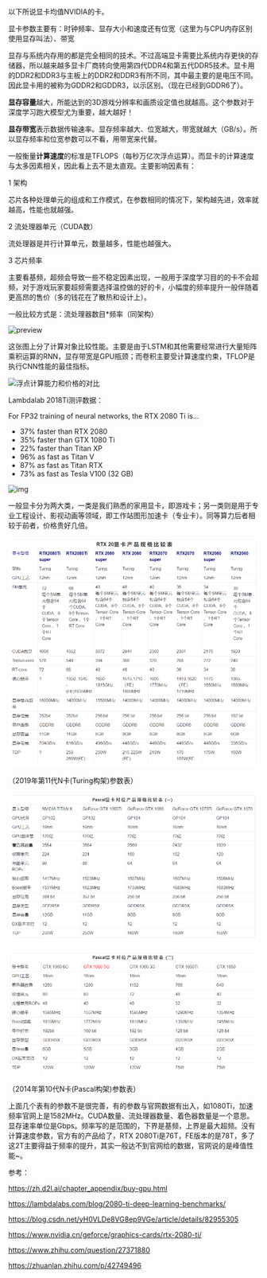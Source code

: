 以下所说显卡均值NVIDIA的卡。

显卡参数主要有：时钟频率、显存大小和速度还有位宽（这里为与CPU内存区别使用显存叫法）、带宽

显存与系统内存用的都是完全相同的技术。不过高端显卡需要比系统内存更快的存储器，所以越来越多显卡厂商转向使用第四代DDR4和第五代DDR5技术。显卡用的DDR2和DDR3与主板上的DDR2和DDR3有所不同，其中最主要的是电压不同。因此显卡用的被称为GDDR2和GDDR3，以示区别。（现在已经到GDDR6了）。

**显存容量**越大，所能达到的3D游戏分辨率和画质设定值也就越高。这个参数对于深度学习跑大模型尤为重要，越大越好！

**显存带宽**表示数据传输速率。显存频率越大、位宽越大，带宽就越大（GB/s）。所以显存频率和位宽参数可以不看，用带宽来代替。

一般衡量**计算速度**的标准是TFLOPS（每秒万亿次浮点运算）。而显卡的计算速度与太多因素相关，因此看上去不是太直观。主要影响因素有：

1 架构

芯片各种处理单元的组成和工作模式，在参数相同的情况下，架构越先进，效率就越高，性能也就越强。

2 流处理器单元（CUDA数）

流处理器是并行计算单元，数量越多，性能也越强大。

3 芯片频率

主要看基频，超频会导致一些不稳定因素出现，一般用于深度学习目的的卡不会超频，对于游戏玩家要超频需要选择温控做的好的卡，小幅度的频率提升一般伴随着更高昂的售价（多的钱花在了散热和设计上）。

一般比较方式是：流处理器数目*频率（同架构）

![preview](https://pic1.zhimg.com/v2-a8a02e8c58d28e89db3247063c6259ac_r.jpg)

这张图上分了计算对象比较性能。主要是由于LSTM和其他需要经常进行大量矩阵乘积运算的RNN，显存带宽是GPU瓶颈；而卷积主要受计算速度约束，TFLOP是执行CNN性能的最佳指标。

![浮点计算能力和价格的对比](https://zh.d2l.ai/_images/gtx.png)

Lambdalab 2018Ti测评数据：

For FP32 training of neural networks, the RTX 2080 Ti is...

- 37% faster than RTX 2080
- 35% faster than GTX 1080 Ti
- 22% faster than Titan XP
- 96% as fast as Titan V
- 87% as fast as Titan RTX
- 73% as fast as Tesla V100 (32 GB)

![img](https://lambdalabs.com/blog/content/images/2019/03/fp32-2080ti-1.png)

一般显卡分为两大类，一类是我们熟悉的家用显卡，即游戏卡；另一类则是用于专业工程设计、影视动画等领域，即工作站图形加速卡（专业卡）。同等算力后者相较于前者，价格贵好几倍。



![2019年第11代N卡(Turing构架)参数表](https://raw.githubusercontent.com/gfjiangly/knowledges/master/assets/2019%E5%B9%B4%E7%AC%AC11%E4%BB%A3N%E5%8D%A1(Turing%E6%9E%84%E6%9E%B6)%E5%8F%82%E6%95%B0%E8%A1%A8.png)

（2019年第11代N卡(Turing构架)参数表）



![2014年第10代N卡(Pascal构架)参数表1](https://raw.githubusercontent.com/gfjiangly/knowledges/master/assets/2014年第10代N卡(Pascal构架)参数表1.png)

![2014年第10代N卡(Pascal构架)参数表1](https://raw.githubusercontent.com/gfjiangly/knowledges/master/assets/2014%E5%B9%B4%E7%AC%AC10%E4%BB%A3N%E5%8D%A1(Pascal%E6%9E%84%E6%9E%B6)%E5%8F%82%E6%95%B0%E8%A1%A82.png)

（2014年第10代N卡(Pascal构架)参数表）



上面几个表有的参数不是很完善，有的参数与官网数据有出入，如1080Ti，加速频率官网上是1582MHz。CUDA数量、流处理器数量、着色器数量是一个意思。显存速率单位是Gbps。频率写的是范围的，下界是基频，上界是最大超频。没有计算速度参数，官方有的产品给了，RTX 2080Ti是76T，FE版本的是78T，多了这2T主要得益于频率的提升，其实一般达不到官网给的数据，官网说的是峰值性能~。



参考：

https://zh.d2l.ai/chapter_appendix/buy-gpu.html

https://lambdalabs.com/blog/2080-ti-deep-learning-benchmarks/

https://blog.csdn.net/yH0VLDe8VG8ep9VGe/article/details/82955305

https://www.nvidia.cn/geforce/graphics-cards/rtx-2080-ti/

https://www.zhihu.com/question/27371880

https://zhuanlan.zhihu.com/p/42749496



